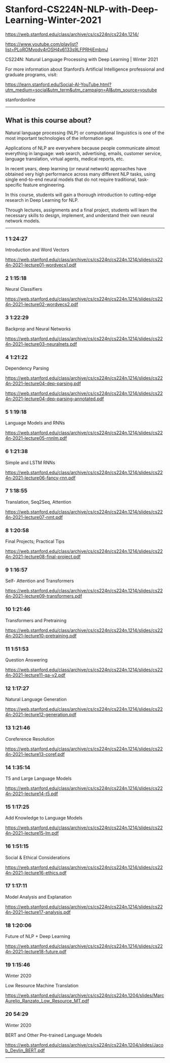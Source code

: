 # Stanford-CS224N-NLP-with-Deep-Learning-Winter-2021




https://web.stanford.edu/class/archive/cs/cs224n/cs224n.1214/

https://www.youtube.com/playlist?list=PLoROMvodv4rOSH4v6133s9LFPRHjEmbmJ

CS224N: Natural Language Processing with Deep Learning | Winter 2021


For more information about Stanford’s Artificial Intelligence professional and graduate programs, visit: 

https://learn.stanford.edu/Social-AI-YouTube.html?utm_medium=social&utm_term&utm_campaign=AI&utm_source=youtube

stanfordonline

-------

## What is this course about?

Natural language processing (NLP) or computational linguistics is one of the most important technologies of the information age. 

Applications of NLP are everywhere because people communicate almost everything in language: web search, advertising, emails, customer service, language translation, virtual agents, medical reports, etc. 

In recent years, deep learning (or neural network) approaches have obtained very high performance across many different NLP tasks, using single end-to-end neural models that do not require traditional, task-specific feature engineering. 

In this course, students will gain a thorough introduction to cutting-edge research in Deep Learning for NLP. 

Through lectures, assignments and a final project, students will learn the necessary skills to design, implement, and understand their own neural network models.



-------


### 1 1:24:27

Introduction and Word Vectors

https://web.stanford.edu/class/archive/cs/cs224n/cs224n.1214/slides/cs224n-2021-lecture01-wordvecs1.pdf

### 2 1:15:18

Neural Classifiers

https://web.stanford.edu/class/archive/cs/cs224n/cs224n.1214/slides/cs224n-2021-lecture02-wordvecs2.pdf

### 3 1:22:29

Backprop and Neural Networks

https://web.stanford.edu/class/archive/cs/cs224n/cs224n.1214/slides/cs224n-2021-lecture03-neuralnets.pdf

### 4 1:21:22

Dependency Parsing

https://web.stanford.edu/class/archive/cs/cs224n/cs224n.1214/slides/cs224n-2021-lecture04-dep-parsing.pdf

https://web.stanford.edu/class/archive/cs/cs224n/cs224n.1214/slides/cs224n-2021-lecture04-dep-parsing-annotated.pdf

### 5 1:19:18

Language Models and RNNs

https://web.stanford.edu/class/archive/cs/cs224n/cs224n.1214/slides/cs224n-2021-lecture05-rnnlm.pdf

### 6 1:21:38

Simple and LSTM RNNs

https://web.stanford.edu/class/archive/cs/cs224n/cs224n.1214/slides/cs224n-2021-lecture06-fancy-rnn.pdf

### 7 1:18:55

Translation, Seq2Seq, Attention

https://web.stanford.edu/class/archive/cs/cs224n/cs224n.1214/slides/cs224n-2021-lecture07-nmt.pdf

### 8 1:20:58

Final Projects; Practical Tips

https://web.stanford.edu/class/archive/cs/cs224n/cs224n.1214/slides/cs224n-2021-lecture08-final-project.pdf

### 9 1:16:57

Self- Attention and Transformers

https://web.stanford.edu/class/archive/cs/cs224n/cs224n.1214/slides/cs224n-2021-lecture09-transformers.pdf

### 10 1:21:46

Transformers and Pretraining

https://web.stanford.edu/class/archive/cs/cs224n/cs224n.1214/slides/cs224n-2021-lecture10-pretraining.pdf

### 11 1:51:53

Question Answering

https://web.stanford.edu/class/archive/cs/cs224n/cs224n.1214/slides/cs224n-2021-lecture11-qa-v2.pdf

### 12 1:17:27

Natural Language Generation

https://web.stanford.edu/class/archive/cs/cs224n/cs224n.1214/slides/cs224n-2021-lecture12-generation.pdf

### 13 1:21:46

Coreference Resolution

https://web.stanford.edu/class/archive/cs/cs224n/cs224n.1214/slides/cs224n-2021-lecture13-coref.pdf

### 14 1:35:14

T5 and Large Language Models

https://web.stanford.edu/class/archive/cs/cs224n/cs224n.1214/slides/cs224n-2021-lecture14-t5.pdf

### 15 1:17:25

Add Knowledge to Language Models

https://web.stanford.edu/class/archive/cs/cs224n/cs224n.1214/slides/cs224n-2021-lecture15-lm.pdf

### 16 1:51:15

Social & Ethical Considerations

https://web.stanford.edu/class/archive/cs/cs224n/cs224n.1214/slides/cs224n-2021-lecture16-ethics.pdf

### 17 1:17:11

Model Analysis and Explanation

https://web.stanford.edu/class/archive/cs/cs224n/cs224n.1214/slides/cs224n-2021-lecture17-analysis.pdf

### 18 1:20:06

Future of NLP + Deep Learning

https://web.stanford.edu/class/archive/cs/cs224n/cs224n.1214/slides/cs224n-2021-lecture18-future.pdf


### 19 1:15:46

Winter 2020

Low Resource Machine Translation

https://web.stanford.edu/class/archive/cs/cs224n/cs224n.1204/slides/MarcAurelio_Ranzato_Low_Resource_MT.pdf

### 20 54:29

Winter 2020

BERT and Other Pre-trained Language Models

https://web.stanford.edu/class/archive/cs/cs224n/cs224n.1204/slides/Jacob_Devlin_BERT.pdf

-------
